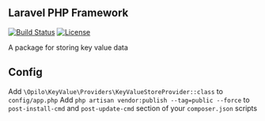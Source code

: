 ## Laravel PHP Framework

[![Build Status](https://travis-ci.org/saeedazizi/key-value-store.svg)](https://travis-ci.org/saeedazizi/key-value-store)
[![License](https://poser.pugx.org/laravel/framework/license.svg)](http://opensource.org/licenses/MIT)

A package for storing key value data

## Config

Add `\Opilo\KeyValue\Providers\KeyValueStoreProvider::class` to `config/app.php`
Add `php artisan vendor:publish --tag=public --force` to `post-install-cmd` and `post-update-cmd` section of your `composer.json` scripts